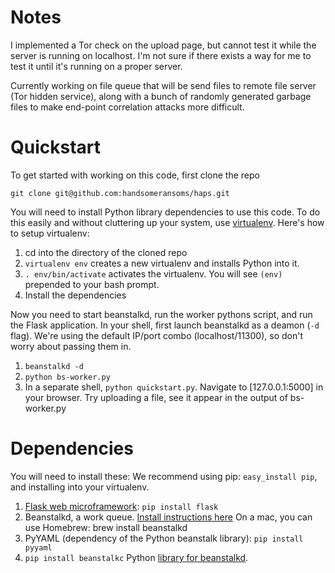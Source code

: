 # Notes

I implemented a Tor check on the upload page, but cannot test it while the server is running on
localhost. I'm not sure if there exists a way for me to test it until it's running on a proper server.

Currently working on file queue that will be send files to remote file server (Tor hidden
service), along with a bunch of randomly generated garbage files to make end-point correlation
attacks more difficult.

# Quickstart

To get started with working on this code, first clone the repo

    git clone git@github.com:handsomeransoms/haps.git

You will need to install Python library dependencies to use this code. To do this easily and
without cluttering up your system, use [virtualenv]. Here's how to setup virtualenv:

1.  cd into the directory of the cloned repo
2.  `virtualenv env` creates a new virtualenv and installs Python into it.
3.  `. env/bin/activate` activates the virtualenv. You will see `(env)`
    prepended to your bash prompt.
4.  Install the dependencies

Now you need to start beanstalkd, run the worker pythons script, and run the Flask application.
In your shell, first launch beanstalkd as a deamon (`-d` flag). We're using the default IP/port
combo (localhost/11300), so don't worry about passing them in.

1.  `beanstalkd -d`
2.  `python bs-worker.py`
3.  In a separate shell, `python quickstart.py`.
    Navigate to [127.0.0.1:5000] in your browser. Try uploading a file, see it appear in the
    output of bs-worker.py

# Dependencies

You will need to install these:
We recommend using pip: `easy_install pip`, and installing into your virtualenv.

1.  [Flask web microframework]: `pip install flask`
2.  Beanstalkd, a work queue.
    [Install instructions here](http://kr.github.com/beanstalkd/download.html)
    On a mac, you can use Homebrew: brew install beanstalkd
3.  PyYAML (dependency of the Python beanstalk library): `pip install pyyaml`
4.  `pip install beanstalkc`
    Python [library for beanstalkd](https://github.com/earl/beanstalkc/).

[virtualenv]: http://www.arthurkoziel.com/2008/10/22/working-virtualenv/
[Flask web microframework]: http://flask.pocoo.org/
